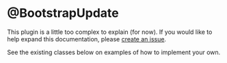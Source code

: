 <!-- @file Documentation for the @BootstrapUpdate annotated plugin. -->
<!-- @defgroup -->
<!-- @ingroup -->
# @BootstrapUpdate

This plugin is a little too complex to explain (for now). If you would like to
help expand this documentation, please [create an issue](https://www.drupal.org/node/add/project-issue/bootstrap).

See the existing classes below on examples of how to implement your own.
